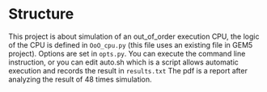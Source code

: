 # Structure
This project is about simulation of an out_of_order execution CPU, the logic of the CPU is defined in `OoO_cpu.py` (this file uses an existing file in GEM5 project).
Options are set in `opts.py`.
You can execute the command line instruction, or you can edit auto.sh which is a script allows automatic execution and records the result in `results.txt`
The pdf is a report after analyzing the result of 48 times simulation.
